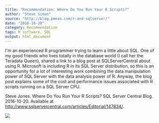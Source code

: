 ```yaml
---
title: "Recommendation: Where Do You Run Your R Scripts?"
author: "Steve Simon"
source: "http://blog.pmean.com/r-and-sqlserver/"
date: "2016-10-20"
category: Recommendation
tags: R software, SQL
output: html_document
---
```


I'm an experienced R programmer trying to learn a little about SQL. One
of my good friends who lives totally in the database world (I call her
the Teradata Queen), shared a link to a blog post at SQLServerCentral
about using R. Microsoft is including R in its SQL Server distribution,
so this is an opportunity for a lot of interesting work combining the
data manipulation power of SQL Server with the data analysis power of R.
Anyway, the blog post explains some of the cost and performance issues
associated with R scripts running on a SQL Server CPU.

<!---More--->

Steve Jones. Where Do You Run Your R Scripts? SQL Server Central Blog.
2016-10-20. Available at
<http://www.sqlservercentral.com/articles/Editorial/147834/>.

![](../../../web/images/r-and-sqlserver01.png)




